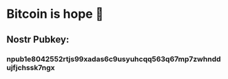 # Bitcoin is hope 🧡

## Nostr Pubkey: 
### npub1e8042552rtjs99xadas6c9usyuhcqq563q67mp7zwhnddujfjchssk7ngx

